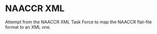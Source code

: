 NAACCR XML
==========

Attempt from the NAACCR XML Task Force to map the NAACCR flat-file format to an XML one.
